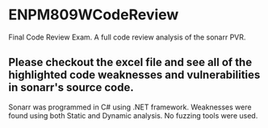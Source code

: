# ENPM809WCodeReview
Final Code Review Exam. A full code review analysis of the sonarr PVR.

## Please checkout the excel file and see all of the highlighted code weaknesses and vulnerabilities in sonarr's source code. 

Sonarr was programmed in C# using .NET framework. Weaknesses were found using both Static and Dynamic analysis. No fuzzing tools were used.
